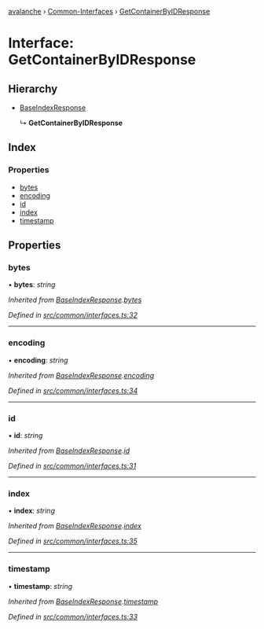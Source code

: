 [avalanche](../README.md) › [Common-Interfaces](../modules/common_interfaces.md) › [GetContainerByIDResponse](common_interfaces.getcontainerbyidresponse.md)

# Interface: GetContainerByIDResponse

## Hierarchy

* [BaseIndexResponse](common_interfaces.baseindexresponse.md)

  ↳ **GetContainerByIDResponse**

## Index

### Properties

* [bytes](common_interfaces.getcontainerbyidresponse.md#bytes)
* [encoding](common_interfaces.getcontainerbyidresponse.md#encoding)
* [id](common_interfaces.getcontainerbyidresponse.md#id)
* [index](common_interfaces.getcontainerbyidresponse.md#index)
* [timestamp](common_interfaces.getcontainerbyidresponse.md#timestamp)

## Properties

###  bytes

• **bytes**: *string*

*Inherited from [BaseIndexResponse](common_interfaces.baseindexresponse.md).[bytes](common_interfaces.baseindexresponse.md#bytes)*

*Defined in [src/common/interfaces.ts:32](https://github.com/ava-labs/avalanchejs/blob/9282770/src/common/interfaces.ts#L32)*

___

###  encoding

• **encoding**: *string*

*Inherited from [BaseIndexResponse](common_interfaces.baseindexresponse.md).[encoding](common_interfaces.baseindexresponse.md#encoding)*

*Defined in [src/common/interfaces.ts:34](https://github.com/ava-labs/avalanchejs/blob/9282770/src/common/interfaces.ts#L34)*

___

###  id

• **id**: *string*

*Inherited from [BaseIndexResponse](common_interfaces.baseindexresponse.md).[id](common_interfaces.baseindexresponse.md#id)*

*Defined in [src/common/interfaces.ts:31](https://github.com/ava-labs/avalanchejs/blob/9282770/src/common/interfaces.ts#L31)*

___

###  index

• **index**: *string*

*Inherited from [BaseIndexResponse](common_interfaces.baseindexresponse.md).[index](common_interfaces.baseindexresponse.md#index)*

*Defined in [src/common/interfaces.ts:35](https://github.com/ava-labs/avalanchejs/blob/9282770/src/common/interfaces.ts#L35)*

___

###  timestamp

• **timestamp**: *string*

*Inherited from [BaseIndexResponse](common_interfaces.baseindexresponse.md).[timestamp](common_interfaces.baseindexresponse.md#timestamp)*

*Defined in [src/common/interfaces.ts:33](https://github.com/ava-labs/avalanchejs/blob/9282770/src/common/interfaces.ts#L33)*
